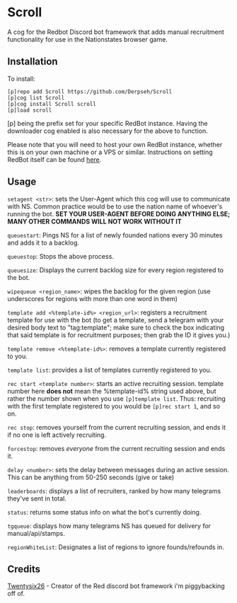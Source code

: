 # Scroll
 A cog for the Redbot Discord bot framework that adds manual recruitment functionality for use in the Nationstates browser game.

 ## Installation

 To install:
 
```
[p]repo add Scroll https://github.com/Derpseh/Scroll
[p]cog list Scroll
[p]cog install Scroll scroll
[p]load scroll
```
[p] being the prefix set for your specific RedBot instance. Having the downloader cog enabled is also necessary for the above to function.

Please note that you will need to host your own RedBot instance, whether this is on your own machine or a VPS or similar.
Instructions on setting RedBot itself can be found [here](https://docs.discord.red/en/stable/install_guides/index.html).

## Usage

`setagent <str>`: sets the User-Agent which this cog will use to communicate with NS. Common practice would be to use the nation name of whoever's running the bot. **SET YOUR USER-AGENT BEFORE DOING ANYTHING ELSE; MANY OTHER COMMANDS WILL NOT WORK WITHOUT IT**

`queuestart`: Pings NS for a list of newly founded nations every 30 minutes and adds it to a backlog.

`queuestop`: Stops the above process.

`queuesize`: Displays the current backlog size for every region registered to the bot.

`wipequeue <region_name>`: wipes the backlog for the given region (use underscores for regions with more than one word in them)

`template add <%template-id%> <region_url>`: registers a recruitment template for use with the bot (to get a template, send a telegram with your desired body text to "tag:template"; make sure to check the box indicating that said template is for recruitment purposes; then grab the ID it gives you.)

`template remove <%template-id%>`: removes a template currently registered to you.

`template list`: provides a list of templates currently registered to you.

`rec start <template number>`: starts an active recruiting session. template number here **does not** mean the %template-id% string used above, but rather the number shown when you use `[p]template list`. Thus: recruiting with the first template registered to you would be `[p]rec start 1`, and so on.

`rec stop`: removes yourself from the current recruiting session, and ends it if no one is left actively recruiting.

`forcestop`: removes *everyone* from the current recruiting session and ends it.

`delay <number>`: sets the delay between messages during an active session. This can be anything from 50-250 seconds (give or take)

`leaderboards`: displays a list of recruiters, ranked by how many telegrams they've sent in total.

`status`: returns some status info on what the bot's currently doing.

`tgqueue`: displays how many telegrams NS has queued for delivery for manual/api/stamps.

`regionWhiteList`: Designates a list of regions to ignore founds/refounds in.

## Credits
[Twentysix26](https://github.com/Twentysix26) - Creator of the Red discord bot framework i'm piggybacking off of.
